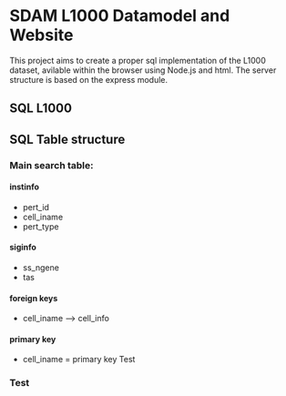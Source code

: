 # SDAM L1000 Datamodel and Website

This project aims to create a proper sql implementation of the L1000 dataset, avilable within the browser using Node.js and html. The server structure is based on the express module.

## SQL L1000

## SQL Table structure

### Main search table:

#### instinfo

- pert_id
- cell_iname
- pert_type

#### siginfo

- ss_ngene
- tas

#### foreign keys

- cell_iname --> cell_info

#### primary key

- cell_iname = primary key
  Test

### Test

